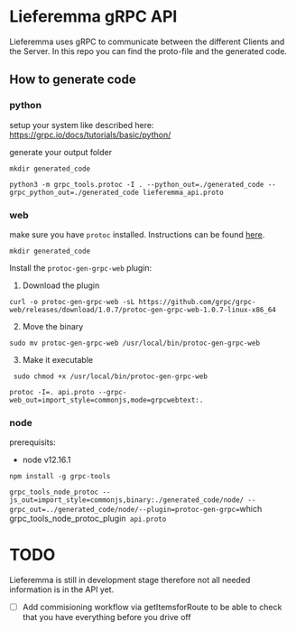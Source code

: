# Lieferemma gRPC API

Lieferemma uses gRPC to communicate between the different Clients and the Server. In this repo you can find
the proto-file and the generated code.

## How to generate code 


### python

setup your system like described here: https://grpc.io/docs/tutorials/basic/python/

generate your output folder

`mkdir generated_code`

`python3 -m grpc_tools.protoc -I . --python_out=./generated_code --grpc_python_out=./generated_code lieferemma_api.proto`

### web 

make sure you have `protoc` installed. Instructions can be found [here](http://google.github.io/proto-lens/installing-protoc.html).

`mkdir generated_code`

Install the `protoc-gen-grpc-web`  plugin:
   
1. Download the plugin

`curl -o protoc-gen-grpc-web -sL https://github.com/grpc/grpc-web/releases/download/1.0.7/protoc-gen-grpc-web-1.0.7-linux-x86_64 `

2. Move the binary 

`sudo mv protoc-gen-grpc-web /usr/local/bin/protoc-gen-grpc-web`

3. Make it executable 

` sudo chmod +x /usr/local/bin/protoc-gen-grpc-web`


`protoc -I=. api.proto --grpc-web_out=import_style=commonjs,mode=grpcwebtext:.`


### node 

prerequisits:

- node v12.16.1 

`npm install -g grpc-tools`

`grpc_tools_node_protoc --js_out=import_style=commonjs,binary:./generated_code/node/ --grpc_out=../generated_code/node/--plugin=protoc-gen-grpc=`which grpc_tools_node_protoc_plugin` api.proto`





# TODO

Lieferemma is still in development stage therefore not all needed information is in the API yet.

- [ ] Add commisioning workflow via getItemsforRoute to be able to check that you have everything before you drive off
